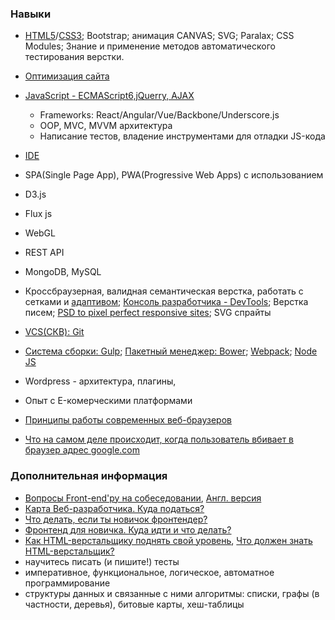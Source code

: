### Навыки
* [HTML5](doc/HTML.md)/[CSS3](doc/CSS.md); Bootstrap; анимация CANVAS; SVG; Paralax; CSS Modules; Знание и применение методов автоматического тестирования верстки.
* [Оптимизация сайта](doc/optimizeSite.md)
* [JavaScript - ECMAScript6,jQuerry, AJAX](doc/JS.md)
    * Frameworks: React/Angular/Vue/Backbone/Underscore.js
    * OOP, MVC, MVVM архитектура
    * Написание тестов, владение инструментами для отладки JS-кода
* [IDE](doc/PHPStrome.md)
* SPA(Single Page App), PWA(Progressive Web Apps) с использованием 
* D3.js
* Flux js
* WebGL
* REST API
* MongoDB, MySQL
* Кроссбраузерная, валидная семантическая верстка, работать с сетками и [адаптивом](http://adamkaplan.me/grid/); [Консоль разработчика - DevTools](doc/DevTools.md); Верстка писем; [PSD to pixel perfect responsive sites](doc/photoshop.md); SVG спрайты
* [VCS(СКВ): Git](doc/Git.md)
* [Система сборки: Gulp](doc/Gulp.md); [Пакетный менеджер: Bower](doc/bower.md); [Webpack](doc/Webpack.md); [Node JS](doc/NodeJS.md)

* Wordpress - архитектура, плагины, 
* Опыт с E-комерческими платформами

* [Принципы работы современных веб-браузеров](https://www.html5rocks.com/ru/tutorials/internals/howbrowserswork/)
* [Что на самом деле происходит, когда пользователь вбивает в браузер адрес google.com](https://habrahabr.ru/company/htmlacademy/blog/254825/)

### Дополнительная информация
* [Вопросы Front-end'ру на собеседовании](https://github.com/dmarineac/Front-end-Developer-Interview-Questions/tree/master/Translations/Russian), [Англ. версия](https://github.com/dmarineac/Front-end-Developer-Interview-Questions)
* [Карта Веб-разработчика. Куда податься?](doc/Web_Development.pdf)
* [Что делать, если ты новичок фронтендер?](https://wsd.events/2017/11/04/pres/youth-front)
* [Фронтенд для новичка. Куда идти и что делать?](https://www.youtube.com/watch?v=G9hMm77B1dk&feature=youtu.be)
* [Как HTML-верстальщику поднять свой уровень](http://krekotun.ru/level-up/), [Что должен знать HTML-верстальщик?](http://krekotun.ru/ui-developer-skills/)
* научитесь писать (и пишите!) тесты
* императивное, функциональное, логическое, автоматное программирование
* структуры данных и связанные с ними алгоритмы: списки, графы (в частности, деревья), битовые карты, хеш-таблицы